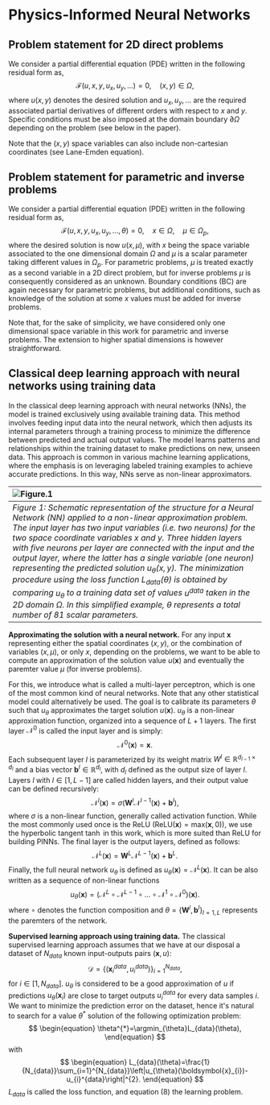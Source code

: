 # Physics-Informed Neural Networks

## Problem statement for 2D direct problems

We consider a partial differential equation (PDE) written in the following residual form as, 
$$
\begin{equation}
    \mathcal{F}(u,x,y,u_x,u_y,...)=0,\quad(x,y)\in\Omega,
\end{equation}
$$
where $u(x,y)$ denotes the desired solution and $u_x, u_y, ...$ are the required associated partial derivatives of different orders with respect to $x$ and $y$. Specific conditions must be also imposed at the domain boundary $\partial \Omega$ depending on the problem (see below in the paper).

Note that the $(x,y)$ space variables can also include non-cartesian coordinates (see Lane-Emden equation).

## Problem statement for parametric and inverse problems

We consider a partial differential equation (PDE) written in the following residual form as, 
$$
\begin{equation}
    \mathcal{F}(u,x,y,u_x,u_y,...,\theta)=0,\quad x\in\Omega,\quad\mu\in\Omega_{p},
\end{equation}
$$
where the desired solution is now $u(x,\mu)$, with $x$ being the space variable associated to the one dimensional domain $\Omega$ and $\mu$ is a scalar parameter taking different values in $\Omega_{p}$. For parametric problems, $\mu$ is treated exactly as a second variable in a 2D direct problem, but for inverse problems $\mu$ is consequently considered as an unknown. Boundary conditions (BC) are again necessary for parametric problems, but additional conditions, such as knowledge of the solution at some $x$ values must be added for inverse problems.

Note that, for the sake of simplicity, we have considered only one dimensional space variable in this work for parametric and inverse problems. The extension to higher spatial dimensions is however straightforward.

## Classical deep learning approach with neural networks using training data

In the classical deep learning approach with neural networks (NNs), the model is trained exclusively using available training data. This method involves feeding input data into the neural network, which then adjusts its internal parameters through a training process to minimize the difference between predicted and actual output values. The model learns patterns and relationships within the training dataset to make predictions on new, unseen data. This approach is common in various machine learning applications, where the emphasis is on leveraging labeled training examples to achieve accurate predictions. In this way, NNs serve as non-linear approximators.

|![Figure.1](../figs/figure_1.png)|
|:--|
|*Figure 1: Schematic representation of the structure for a Neural Network (NN) applied to a non-linear approximation problem. The input layer has two input variables (i.e. two neurons) for the two space coordinate variables $x$ and $y$. Three hidden layers with five neurons per layer are connected with the input and the output layer, where the latter has a single variable (one neuron) representing the predicted solution $u_{\theta}(x,y)$. The minimization procedure using the loss function $L_{data}(\theta)$ is obtained by comparing $u_{\theta}$ to a training data set of values $u^{data}$ taken in the 2D domain $\Omega$. In this simplified example, $\theta$ represents a total number of 81 scalar parameters.*|

**Approximating the solution with a neural network.**  For any input $\boldsymbol{x}$ representing either the spatial coordinates $(x,y)$, or the combination of variables $(x,\mu)$, or only $x$, depending on the problems, we want to be able to compute an approximation of the solution value $u(\boldsymbol{x})$ and eventually the paremter value $\mu$ (for inverse problems).

For this, we introduce what is called a multi-layer perceptron, which is one of the most common kind of neural networks. Note that any other statistical model could alternatively be used. The goal is to calibrate its parameters $\theta$ such that $u_{\theta}$ approximates the target solution $u(\boldsymbol{x})$. $u_{\theta}$ is a non-linear approximation function, organized into a sequence of $L+1$ layers. The first layer $\mathcal{N}^0$ is called the input layer and is simply:
$$
\begin{equation}
    \mathcal{N}^0(\boldsymbol{x}) = \boldsymbol{x}.
\end{equation}
$$
Each subsequent layer $l$ is parameterized by its weight matrix $W^l\in\mathbb{R}^{d_{l-1}\times d_{l}}$ and a bias vector $\boldsymbol{b}^{l}\in\mathbb{R}^{d_{l}}$, with $d_{l}$ defined as the output size of layer $l$. Layers $l$ with $l\in[1,L-1]$ are called hidden layers, and their output value can be defined recursively:
$$
\begin{equation}
    \mathcal{N}^{l}(\boldsymbol{x})=\sigma(\boldsymbol{W}^{l}\mathcal{N}^{l-1}(\boldsymbol{x})+\boldsymbol{b}^{l}),
\end{equation}
$$
where $\sigma$ is a non-linear function, generally called activation function. While the most commonly used once is the ReLU ($\mathrm{ReLU}(\boldsymbol{x})=\mathrm{max}(\boldsymbol{x},0)$), we use the hyperbolic tangent $\tanh$ in this work, which is more suited than $\mathrm{ReLU}$ for building PINNs. The final layer is the output layers, defined as follows:
$$
\begin{equation}
    \mathcal{N}^{L}(\boldsymbol{x})=\boldsymbol{W}^{L}\mathcal{N}^{L-1}(\boldsymbol{x})+\boldsymbol{b}^{L}.
\end{equation}
$$
Finally, the full neural network $u_{\theta}$ is defined as $u_{\theta}(\boldsymbol{x})=\mathcal{N}^{L}(\boldsymbol{x})$. It can be also written as a sequence of non-linear functions
$$
\begin{equation}
    u_{\theta}(\boldsymbol{x})=\left(\mathcal{N}^{L}\circ\mathcal{N}^{L-1}\circ\ldots\circ\mathcal{N}^{1}\circ\mathcal{N}^{0}\right)(\boldsymbol{x}).
\end{equation}
$$
where $\circ$ denotes the function composition and $\theta=\{\boldsymbol{W}^{l},\boldsymbol{b}^{l}\}_{l=1,L}$ represents the paremters of the network.

**Supervised learning approach using training data.** The classical supervised learning approach assumes that we have at our disposal a dataset of $N_{data}$ known input-outputs pairs $(\boldsymbol{x}, u)$:
$$
\begin{equation}
    \mathcal{D}=\left\{\left(\boldsymbol{x}_{i}^{data},u_{i}^{data}\right)\right\}_{i=1}^{N_{data}},
\end{equation}
$$
for $i\in[1,N_{data}]$. $u_{\theta}$ is considered to be a good approximation of $u$ if predictions $u_{\theta}(\boldsymbol{x}_{i})$ are close to target outputs $u_{i}^{data}$ for every data samples $i$. We want to minimize the prediction error on the dataset, hence it's natural to search for a value $\theta^{*}$ solution of the following optimization problem:
$$
\begin{equation}
    \theta^{*}=\argmin_{\theta}L_{data}(\theta),
\end{equation}
$$
with
$$
\begin{equation}
    L_{data}(\theta)=\frac{1}{N_{data}}\sum_{i=1}^{N_{data}}\left|u_{\theta}(\boldsymbol{x}_{i})-u_{i}^{data}\right|^{2}.
\end{equation}
$$
$L_{data}$ is called the loss function, and equation (8) the learning problem.